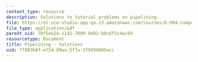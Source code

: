 ```yaml
---
content_type: resource
description: Solutions to tutorial problems on pipelining.
file: https://ol-ocw-studio-app-qa.s3.amazonaws.com/courses/6-004-computation-structures-spring-2009/ff883b8fe75489aa5f7a1f5699805acc_MIT6004s09tutor09sol.pdf
file_type: application/pdf
parent_uid: 70f5eb24-11d2-7699-9d92-b0c6f5c4ac94
resourcetype: Document
title: Pipelining - Solutions
uid: ff883b8f-e754-89aa-5f7a-1f5699805acc
---
```

